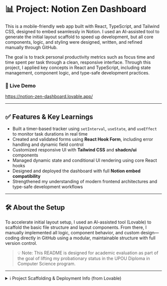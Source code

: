 # 📊 Project: Notion Zen Dashboard

This is a mobile-friendly web app built with React, TypeScript, and Tailwind CSS, designed to embed seamlessly in Notion. I used an AI-assisted tool to generate the initial layout scaffold to speed up development, but all core components, logic, and styling were designed, written, and refined manually through GitHub.

The goal is to track personal productivity metrics such as focus time and time spent per task through a clean, responsive interface. Through this project, I applied key concepts in React and TypeScript, including state management, component logic, and type-safe development practices.

### 🔗 Live Demo  
https://notion-zen-dashboard.lovable.app/

---

## ✅ Features & Key Learnings

- Built a timer-based tracker using `setInterval`, `useState`, and `useEffect` to monitor task durations in real time  
- Created and validated forms using **React Hook Form**, including error handling and dynamic field control  
- Customized responsive UI with **Tailwind CSS** and **shadcn/ui** components  
- Managed dynamic state and conditional UI rendering using core React hooks  
- Designed and deployed the dashboard with full **Notion embed compatibility**  
- Strengthened my understanding of modern frontend architectures and type-safe development workflows  

---

## 🛠 About the Setup

To accelerate initial layout setup, I used an AI-assisted tool (Lovable) to scaffold the basic file structure and layout components. From there, I manually implemented all logic, component behavior, and custom design—coding directly in GitHub using a modular, maintainable structure with full version control.

> 💡 Note: This README is designed for academic evaluation as part of the goal of lifting my probationary status in the UPOU Diploma in Computer Science program.

---

<details>
<summary>ℹ️ Project Scaffolding & Deployment Info (from Lovable)</summary>

### URL  
https://lovable.dev/projects/9706c1c5-398c-4184-bf44-f1659b767ddc

### Editing Options

You can:
- Edit via the [Lovable interface](https://lovable.dev/projects/9706c1c5-398c-4184-bf44-f1659b767ddc)
- Clone and edit locally via GitHub and push changes
- Use GitHub Codespaces
- Directly edit files within GitHub

### Local Setup

```sh
git clone <YOUR_GIT_URL>
cd <YOUR_PROJECT_NAME>
npm i
npm run dev
